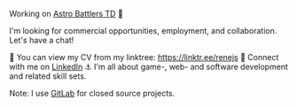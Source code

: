 Working on [Astro Battlers TD](https://store.steampowered.com/app/1728980/Astro_Battlers_TD/) 🤩
 
I'm looking for commercial opportunities, employment, and collaboration. Let's have a chat!

👀 You can view my CV from my linktree: https://linktr.ee/renejs
💯 Connect with me on [LinkedIn](https://www.linkedin.com/in/rene-schwartz-732a8649/)
⚓ I'm all about game-, web- and software development and related skill sets.

Note: I use [GitLab](https://gitlab.com/Rene_) for closed source projects.
